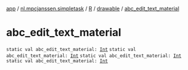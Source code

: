 [app](../../../index.md) / [nl.mpcjanssen.simpletask](../../index.md) / [R](../index.md) / [drawable](index.md) / [abc_edit_text_material](.)

# abc_edit_text_material

`static val abc_edit_text_material: `[`Int`](https://kotlinlang.org/api/latest/jvm/stdlib/kotlin/-int/index.html)
`static val abc_edit_text_material: `[`Int`](https://kotlinlang.org/api/latest/jvm/stdlib/kotlin/-int/index.html)
`static val abc_edit_text_material: `[`Int`](https://kotlinlang.org/api/latest/jvm/stdlib/kotlin/-int/index.html)
`static val abc_edit_text_material: `[`Int`](https://kotlinlang.org/api/latest/jvm/stdlib/kotlin/-int/index.html)